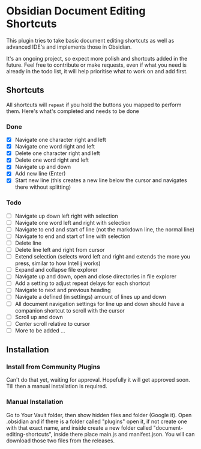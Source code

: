 # Obsidian Document Editing Shortcuts

This plugin tries to take basic document editing shortcuts as well as advanced IDE's and implements those in Obsidian.

It's an ongoing project, so expect more polish and shortcuts added in the future. Feel free to contribute or make requests, even if what you need is already in the todo list, it will help prioritise what to work on and add first.

## Shortcuts

All shortcuts will `repeat` if you hold the buttons you mapped to perform them.
Here's what's completed and needs to be done

### Done
* [x] Navigate one character right and left
* [x] Navigate one word right and left
* [x] Delete one character right and left
* [x] Delete one word right and left
* [x] Navigate up and down
* [x] Add new line (Enter)
* [x] Start new line (this creates a new line below the cursor and navigates there without splitting)

### Todo
* [ ] Navigate up down left right with selection
* [ ] Navigate one word left and right with selection
* [ ] Navigate to end and start of line (not the markdown line, the normal line)
* [ ] Navigate to end and start of line with selection
* [ ] Delete line
* [ ] Delete line left and right from cursor
* [ ] Extend selection (selects word left and right and extends the more you press, similar to how Intellij works)
* [ ] Expand and collapse file explorer
* [ ] Navigate up and down, open and close directories in file explorer
* [ ] Add a setting to adjust repeat delays for each shortcut
* [ ] Navigate to next and previous heading
* [ ] Navigate a defined (in settings) amount of lines up and down
* [ ] All document navigation settings for line up and down should have a companion shortcut to scroll with the cursor
* [ ] Scroll up and down
* [ ] Center scroll relative to cursor
* [ ] More to be added ...

## Installation
### Install from Community Plugins
Can't do that yet, waiting for approval. Hopefully it will get approved soon.
Till then a manual installation is required.

### Manual Installation
Go to Your Vault folder, then show hidden files and folder (Google it).
Open .obsidian and if there is a folder called "plugins" open it, if not create one with that exact name, and inside create a new folder called "document-editing-shortcuts", inside there place main.js and manifest.json. You will can download those two files from the releases.
